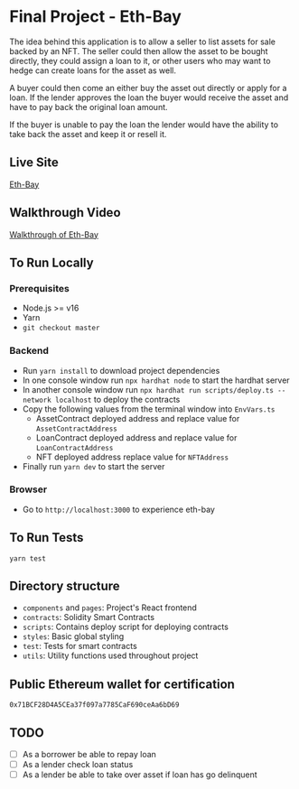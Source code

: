 # Final Project - Eth-Bay

The idea behind this application is to allow a seller to list assets for sale backed by an NFT.  The seller could then allow the asset to be bought directly, they could assign a loan to it, or other users who may want to hedge can create loans for the asset as well.

A buyer could then come an either buy the asset out directly or apply for a loan.  If the lender approves the loan the buyer would receive the asset and have to pay back the original loan amount.

If the buyer is unable to pay the loan the lender would have the ability to take back the asset and keep it or resell it.

## Live Site

[Eth-Bay](https://www.example.com)

## Walkthrough Video

[Walkthrough of Eth-Bay](https://www.example.com)

## To Run Locally

### Prerequisites

- Node.js >= v16
- Yarn
- `git checkout master`

### Backend

- Run `yarn install` to download project dependencies
- In one console window run `npx hardhat node` to start the hardhat server
- In another console window run `npx hardhat run scripts/deploy.ts --network localhost` to deploy the contracts
- Copy the following values from the terminal window into `EnvVars.ts`
  - AssetContract deployed address and replace value for `AssetContractAddress`
  - LoanContract deployed address and replace value for `LoanContractAddress`
  - NFT deployed address replace value for `NFTAddress`
- Finally run `yarn dev` to start the server

### Browser

- Go to `http://localhost:3000` to experience eth-bay

## To Run Tests

`yarn test`

## Directory structure

- `components` and `pages`: Project's React frontend
- `contracts`: Solidity Smart Contracts
- `scripts`: Contains deploy script for deploying contracts
- `styles`: Basic global styling
- `test`: Tests for smart contracts
- `utils`: Utility functions used throughout project

## Public Ethereum wallet for certification

`0x71BCF28D4A5CEa37f097a7785CaF690ceAa6bD69`

## TODO

- [ ] As a borrower be able to repay loan
- [ ] As a lender check loan status
- [ ] As a lender be able to take over asset if loan has go delinquent